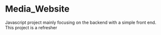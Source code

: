 # Media_Website
Javascript project mainly focusing on the backend with a simple front end. This project is a refresher 
